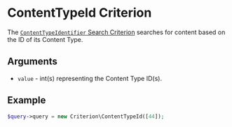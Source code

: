# ContentTypeId Criterion

The [`ContentTypeIdentifier` Search Criterion](https://github.com/ezsystems/ezplatform-kernel/blob/v1.0.0/eZ/Publish/API/Repository/Values/Content/Query/Criterion/ContentTypeId.php)
searches for content based on the ID of its Content Type.

## Arguments

- `value` - int(s) representing the Content Type ID(s).

## Example

``` php
$query->query = new Criterion\ContentTypeId([44]);
```
